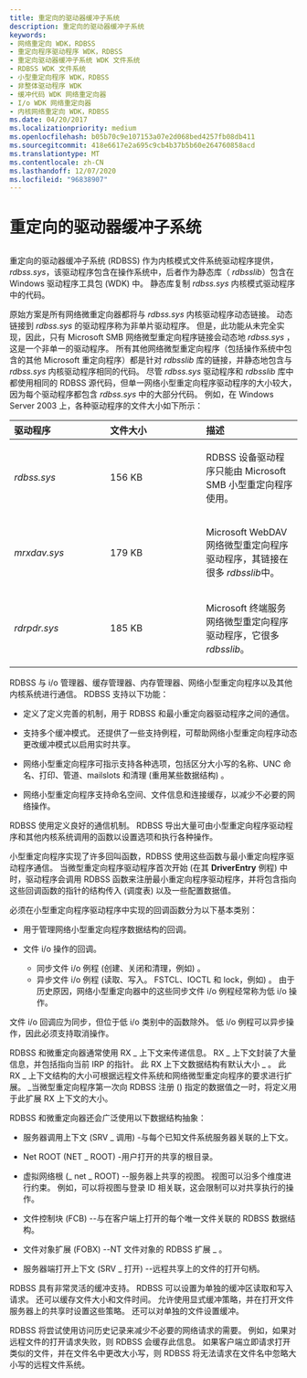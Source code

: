 ```yaml
---
title: 重定向的驱动器缓冲子系统
description: 重定向的驱动器缓冲子系统
keywords:
- 网络重定向 WDK，RDBSS
- 重定向程序驱动程序 WDK，RDBSS
- 重定向驱动器缓冲子系统 WDK 文件系统
- RDBSS WDK 文件系统
- 小型重定向程序 WDK，RDBSS
- 非整体驱动程序 WDK
- 缓冲代码 WDK 网络重定向器
- I/o WDK 网络重定向器
- 内核网络重定向 WDK，RDBSS
ms.date: 04/20/2017
ms.localizationpriority: medium
ms.openlocfilehash: b05b70c9e107153a07e2d068bed4257fb08db411
ms.sourcegitcommit: 418e6617e2a695c9cb4b37b5b60e264760858acd
ms.translationtype: MT
ms.contentlocale: zh-CN
ms.lasthandoff: 12/07/2020
ms.locfileid: "96838907"
---
```

# <a name="the-redirected-drive-buffering-subsystem"></a>重定向的驱动器缓冲子系统


## <span id="ddk_the_redirected_drive_buffering_subsystem_if"></span><span id="DDK_THE_REDIRECTED_DRIVE_BUFFERING_SUBSYSTEM_IF"></span>


重定向的驱动器缓冲子系统 (RDBSS) 作为内核模式文件系统驱动程序提供， *rdbss.sys*，该驱动程序包含在操作系统中，后者作为静态库（ *rdbsslib*）包含在 Windows 驱动程序工具包 (WDK) 中。 静态库复制 *rdbss.sys* 内核模式驱动程序中的代码。

原始方案是所有网络微重定向器都将与 *rdbss.sys* 内核驱动程序动态链接。 动态链接到 *rdbss.sys* 的驱动程序称为非单片驱动程序。 但是，此功能从未完全实现，因此，只有 Microsoft SMB 网络微型重定向程序链接会动态地 *rdbss.sys* ，这是一个非单一的驱动程序。 所有其他网络微型重定向程序（包括操作系统中包含的其他 Microsoft 重定向程序）都是针对 *rdbsslib* 库的链接，并静态地包含与 *rdbss.sys* 内核驱动程序相同的代码。 尽管 *rdbss.sys* 驱动程序和 *rdbsslib* 库中都使用相同的 RDBSS 源代码，但单一网络小型重定向程序驱动程序的大小较大，因为每个驱动程序都包含 *rdbss.sys* 中的大部分代码。 例如，在 Windows Server 2003 上，各种驱动程序的文件大小如下所示：

<table>
<colgroup>
<col width="33%" />
<col width="33%" />
<col width="33%" />
</colgroup>
<thead>
<tr class="header">
<th align="left">驱动程序</th>
<th align="left">文件大小</th>
<th align="left">描述</th>
</tr>
</thead>
<tbody>
<tr class="odd">
<td align="left"><p><em>rdbss.sys</em></p></td>
<td align="left"><p>156 KB</p></td>
<td align="left"><p>RDBSS 设备驱动程序只能由 Microsoft SMB 小型重定向程序使用。</p></td>
</tr>
<tr class="even">
<td align="left"><p><em>mrxdav.sys</em></p></td>
<td align="left"><p>179 KB</p></td>
<td align="left"><p>Microsoft WebDAV 网络微型重定向程序驱动程序，其链接在很多 <em>rdbsslib</em>中。</p></td>
</tr>
<tr class="odd">
<td align="left"><p><em>rdrpdr.sys</em></p></td>
<td align="left"><p>185 KB</p></td>
<td align="left"><p>Microsoft 终端服务网络微型重定向程序驱动程序，它很多 <em>rdbsslib</em>。</p></td>
</tr>
</tbody>
</table>

 

RDBSS 与 i/o 管理器、缓存管理器、内存管理器、网络小型重定向程序以及其他内核系统进行通信。 RDBSS 支持以下功能：

-   定义了定义完善的机制，用于 RDBSS 和最小重定向器驱动程序之间的通信。

-   支持多个缓冲模式。 还提供了一些支持例程，可帮助网络小型重定向程序动态更改缓冲模式以启用实时共享。

-   网络小型重定向程序可指示支持各种选项，包括区分大小写的名称、UNC 命名、打印、管道、mailslots 和清理 (重用某些数据结构) 。

-   网络小型重定向程序支持命名空间、文件信息和连接缓存，以减少不必要的网络操作。

RDBSS 使用定义良好的通信机制。 RDBSS 导出大量可由小型重定向程序驱动程序和其他内核系统调用的函数以设置选项和执行各种操作。

小型重定向程序实现了许多回叫函数，RDBSS 使用这些函数与最小重定向程序驱动程序通信。 当微型重定向程序驱动程序首次开始 (在其 **DriverEntry** 例程) 中时，驱动程序会调用 RDBSS 函数来注册最小重定向程序驱动程序，并将包含指向这些回调函数的指针的结构传入 (调度表) 以及一些配置数据值。

必须在小型重定向程序驱动程序中实现的回调函数分为以下基本类别：

-   用于管理网络小型重定向程序数据结构的回调。

-   文件 i/o 操作的回调。
    -   同步文件 i/o 例程 (创建、关闭和清理，例如) 。
    -   异步文件 i/o 例程 (读取、写入。 FSTCL、IOCTL 和 lock，例如) 。 由于历史原因，网络小型重定向器中的这些同步文件 i/o 例程经常称为低 i/o 操作。

文件 i/o 回调应为同步，但位于低 i/o 类别中的函数除外。 低 i/o 例程可以异步操作，因此必须支持取消操作。

RDBSS 和微重定向器通常使用 RX \_ 上下文来传递信息。 RX \_ 上下文封装了大量信息，并包括指向当前 IRP 的指针。 此 RX 上下文数据结构有默认大小 \_ 。 此 RX \_ 上下文结构的大小可根据远程文件系统和网络微型重定向程序的要求进行扩展。 \_当微型重定向程序第一次向 RDBSS 注册 () 指定的数据值之一时，将定义用于此扩展 RX 上下文的大小。

RDBSS 和微重定向器还会广泛使用以下数据结构抽象：

-   服务器调用上下文 (SRV \_ 调用) -与每个已知文件系统服务器关联的上下文。

-   Net ROOT (NET \_ ROOT) -用户打开的共享的根目录。

-   虚拟网络根 (\_ net \_ ROOT) --服务器上共享的视图。 视图可以沿多个维度进行约束。 例如，可以将视图与登录 ID 相关联，这会限制可以对共享执行的操作。

-   文件控制块 (FCB) --与在客户端上打开的每个唯一文件关联的 RDBSS 数据结构。

-   文件对象扩展 (FOBX) --NT 文件对象的 RDBSS 扩展 \_ 。

-   服务器端打开上下文 (SRV \_ 打开) --远程共享上的文件的打开句柄。

RDBSS 具有非常灵活的缓冲支持。 RDBSS 可以设置为单独的缓冲区读取和写入请求。 还可以缓存文件大小和文件时间。 允许使用显式缓冲策略，并在打开文件服务器上的共享时设置这些策略。 还可以对单独的文件设置缓冲。

RDBSS 将尝试使用访问历史记录来减少不必要的网络请求的需要。 例如，如果对远程文件的打开请求失败，则 RDBSS 会缓存此信息。 如果客户端立即请求打开类似的文件，并在文件名中更改大小写，则 RDBSS 将无法请求在文件名中忽略大小写的远程文件系统。

 

 




